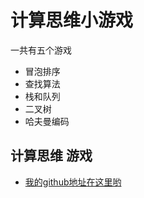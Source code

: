 # 计算思维小游戏

一共有五个游戏

- 冒泡排序
- 查找算法
- 栈和队列
- 二叉树
- 哈夫曼编码

## 计算思维 游戏

- [我的github地址在这里哟](https://github.com/Shacoco9724/CT-game)


